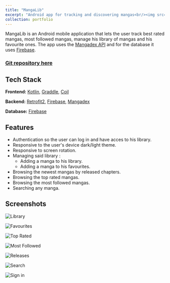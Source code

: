 ```yaml
---
title: "MangaLib"
excerpt: "Android app for tracking and discovering mangas<br/><img src='https://imgur.com/e88sFeB.png' style='width:650px;'>"
collection: portfolio
---
```


MangaLib is an Android mobile application that lets the user track best rated mangas, most followed mangas, manage his library of mangas and his favourite ones. The app uses the [Mangadex API](https://api.mangadex.org/docs/) and for the database it uses [Firebase](https://firebase.google.com).

### [Git repository here](https://github.com/RochKDev/MangaLib)

## Tech Stack

**Frontend:** [Kotlin](https://kotlinlang.org), [Graddle](https://gradle.org), [Coil](https://github.com/coil-kt)

**Backend:** [Retrofit2](https://square.github.io/retrofit/), [Firebase](https://firebase.google.com), [Mangadex](https://api.mangadex.org/docs/)

**Database:** [Firebase](https://firebase.google.com)

## Features

- Authentication so the user can log in and have acces to his library.
- Responsive to the user's device dark/light theme.
- Responsive to screen rotation.
- Managing said library :
  - Adding a manga to his library.
  - Adding a manga to his favourites.
- Browsing the newest mangas by released chapters.
- Browsing the top rated mangas.
- Browsing the most followed mangas.
- Searching any manga.

## Screenshots

![Library](https://imgur.com/e88sFeB.png)

![Favourites](https://imgur.com/TgzN204.png)

![Top Rated](https://imgur.com/z4UsdXX.png)

![Most Followed](https://imgur.com/undefined.png)

![Releases](https://imgur.com/AD6Au6v.png)

![Search](https://imgur.com/3vElC1C.png)

![Sign in](https://imgur.com/3xU1Obe.png)